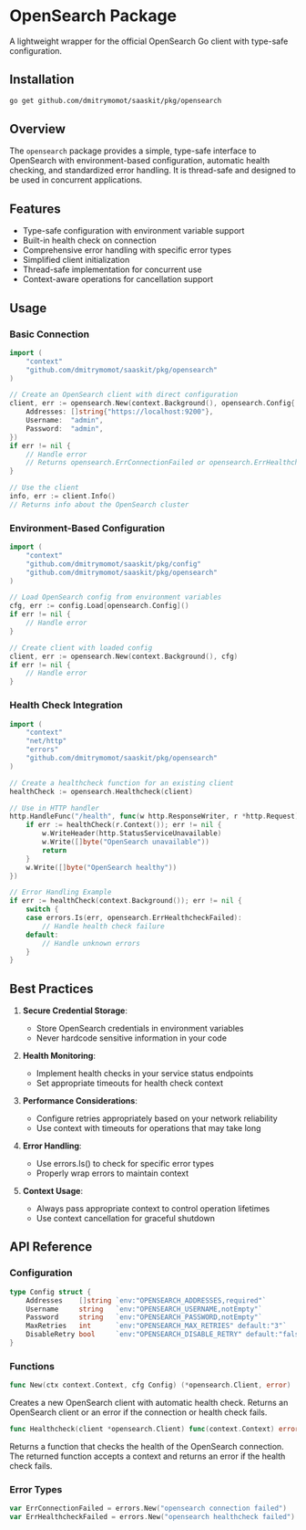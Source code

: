 # OpenSearch Package

A lightweight wrapper for the official OpenSearch Go client with type-safe configuration.

## Installation

```bash
go get github.com/dmitrymomot/saaskit/pkg/opensearch
```

## Overview

The `opensearch` package provides a simple, type-safe interface to OpenSearch with environment-based configuration, automatic health checking, and standardized error handling. It is thread-safe and designed to be used in concurrent applications.

## Features

- Type-safe configuration with environment variable support
- Built-in health check on connection
- Comprehensive error handling with specific error types
- Simplified client initialization
- Thread-safe implementation for concurrent use
- Context-aware operations for cancellation support

## Usage

### Basic Connection

```go
import (
    "context"
    "github.com/dmitrymomot/saaskit/pkg/opensearch"
)

// Create an OpenSearch client with direct configuration
client, err := opensearch.New(context.Background(), opensearch.Config{
    Addresses: []string{"https://localhost:9200"},
    Username:  "admin",
    Password:  "admin",
})
if err != nil {
    // Handle error
    // Returns opensearch.ErrConnectionFailed or opensearch.ErrHealthcheckFailed
}

// Use the client
info, err := client.Info()
// Returns info about the OpenSearch cluster
```

### Environment-Based Configuration

```go
import (
    "context"
    "github.com/dmitrymomot/saaskit/pkg/config"
    "github.com/dmitrymomot/saaskit/pkg/opensearch"
)

// Load OpenSearch config from environment variables
cfg, err := config.Load[opensearch.Config]()
if err != nil {
    // Handle error
}

// Create client with loaded config
client, err := opensearch.New(context.Background(), cfg)
if err != nil {
    // Handle error
}
```

### Health Check Integration

```go
import (
    "context"
    "net/http"
    "errors"
    "github.com/dmitrymomot/saaskit/pkg/opensearch"
)

// Create a healthcheck function for an existing client
healthCheck := opensearch.Healthcheck(client)

// Use in HTTP handler
http.HandleFunc("/health", func(w http.ResponseWriter, r *http.Request) {
    if err := healthCheck(r.Context()); err != nil {
        w.WriteHeader(http.StatusServiceUnavailable)
        w.Write([]byte("OpenSearch unavailable"))
        return
    }
    w.Write([]byte("OpenSearch healthy"))
})

// Error Handling Example
if err := healthCheck(context.Background()); err != nil {
    switch {
    case errors.Is(err, opensearch.ErrHealthcheckFailed):
        // Handle health check failure
    default:
        // Handle unknown errors
    }
}
```

## Best Practices

1. **Secure Credential Storage**:
    - Store OpenSearch credentials in environment variables
    - Never hardcode sensitive information in your code

2. **Health Monitoring**:
    - Implement health checks in your service status endpoints
    - Set appropriate timeouts for health check context

3. **Performance Considerations**:
    - Configure retries appropriately based on your network reliability
    - Use context with timeouts for operations that may take long

4. **Error Handling**:
    - Use errors.Is() to check for specific error types
    - Properly wrap errors to maintain context

5. **Context Usage**:
    - Always pass appropriate context to control operation lifetimes
    - Use context cancellation for graceful shutdown

## API Reference

### Configuration

```go
type Config struct {
    Addresses    []string `env:"OPENSEARCH_ADDRESSES,required"`
    Username     string   `env:"OPENSEARCH_USERNAME,notEmpty"`
    Password     string   `env:"OPENSEARCH_PASSWORD,notEmpty"`
    MaxRetries   int      `env:"OPENSEARCH_MAX_RETRIES" default:"3"`
    DisableRetry bool     `env:"OPENSEARCH_DISABLE_RETRY" default:"false"`
}
```

### Functions

```go
func New(ctx context.Context, cfg Config) (*opensearch.Client, error)
```

Creates a new OpenSearch client with automatic health check. Returns an OpenSearch client or an error if the connection or health check fails.

```go
func Healthcheck(client *opensearch.Client) func(context.Context) error
```

Returns a function that checks the health of the OpenSearch connection. The returned function accepts a context and returns an error if the health check fails.

### Error Types

```go
var ErrConnectionFailed = errors.New("opensearch connection failed")
var ErrHealthcheckFailed = errors.New("opensearch healthcheck failed")
```
